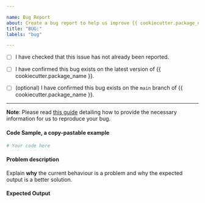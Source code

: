 ```yaml
---

name: Bug Report
about: Create a bug report to help us improve {{ cookiecutter.package_name }}
title: "BUG:"
labels: "bug"

---
```


- [ ] I have checked that this issue has not already been reported.

- [ ] I have confirmed this bug exists on the latest version of {{ cookiecutter.package_name }}.

- [ ] (optional) I have confirmed this bug exists on the `main` branch of
  {{ cookiecutter.package_name }}.

---

**Note**: Please read [this
guide](https://matthewrocklin.com/blog/work/2018/02/28/minimal-bug-reports) detailing
how to provide the necessary information for us to reproduce your bug.

#### Code Sample, a copy-pastable example

```python
# Your code here
```

#### Problem description

Explain **why** the current behaviour is a problem and why the expected output is a
better solution.

#### Expected Output
